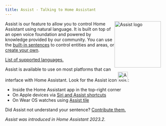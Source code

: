 ```yaml
---
title: Assist - Talking to Home Assistant
---
```


<img src='/images/assist/assist-logo.png' class='no-shadow' alt='Assist logo' style='width: 150px; float: right'>

Assist is our feature to allow you to control Home Assistant using natural language. It is built on top of an open voice foundation and powered by knowledge provided by our community. You can use the [built-in sentences](/docs/assist/builtin_sentences) to control entities and areas, or [create your own](/docs/assist/custom_sentences).

[List of supported languages.](https://developers.home-assistant.io/docs/voice/intent-recognition/supported-languages)

Assist is available to use on most platforms that can interface with Home Assistant. Look for the Assist icon <img src='/images/assist/assist-icon.svg' alt='Assist icon' style='height: 32px' class='no-shadow'>:

- Inside the Home Assistant app in the top-right corner
- On Apple devices via [Siri and Assist shortcuts](/docs/assist/apple)
- On Wear OS watches using [Assist tile](/docs/assist/android)

Did Assist not understand your sentence? [Contribute them.](https://developers.home-assistant.io/docs/voice/intent-recognition/)

_Assist was introduced in Home Assistant 2023.2._

<lite-youtube videoid="sQ7X7jz1SrA" videotitle="Assist on Apple HomePod"></lite-youtube>
